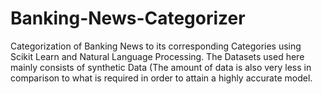 # Banking-News-Categorizer
Categorization of Banking News to its corresponding Categories using Scikit Learn and Natural Language Processing. The Datasets used here mainly consists of synthetic Data (The amount of data is also very less in comparison to what is required in order to attain a highly accurate model. 
